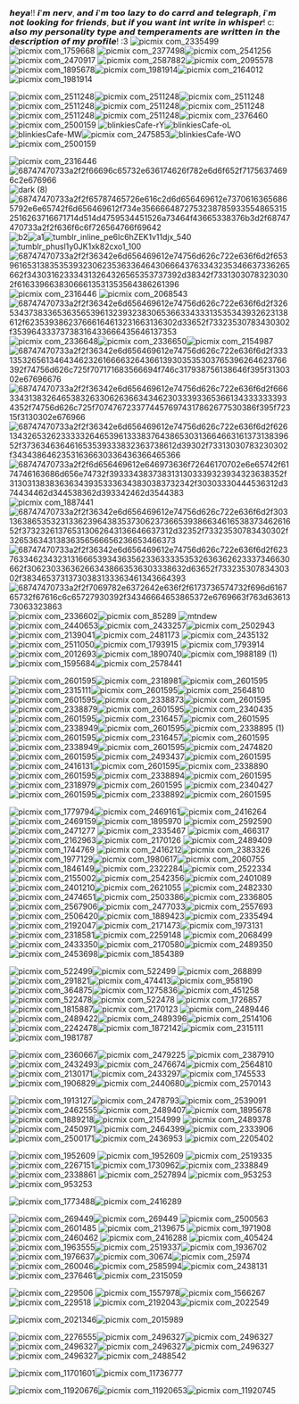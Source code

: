 𝙝𝙚𝙮𝙖!! 𝙞'𝙢 𝙣𝙚𝙧𝙫, 𝙖𝙣𝙙 𝙞'𝙢 𝙩𝙤𝙤 𝙡𝙖𝙯𝙮 𝙩𝙤 𝙙𝙤 𝙘𝙖𝙧𝙧𝙙 𝙖𝙣𝙙 𝙩𝙚𝙡𝙚𝙜𝙧𝙖𝙥𝙝, 𝙞'𝙢 𝙣𝙤𝙩 𝙡𝙤𝙤𝙠𝙞𝙣𝙜 𝙛𝙤𝙧 𝙛𝙧𝙞𝙚𝙣𝙙𝙨, 𝙗𝙪𝙩 𝙞𝙛 𝙮𝙤𝙪 𝙬𝙖𝙣𝙩 𝙞𝙣𝙩 𝙬𝙧𝙞𝙩𝙚 𝙞𝙣 𝙬𝙝𝙞𝙨𝙥𝙚𝙧! c: 𝙖𝙡𝙨𝙤 𝙢𝙮 𝙥𝙚𝙧𝙨𝙤𝙣𝙖𝙡𝙞𝙩𝙮 𝙩𝙮𝙥𝙚 𝙖𝙣𝙙 𝙩𝙚𝙢𝙥𝙚𝙧𝙖𝙢𝙚𝙣𝙩𝙨 𝙖𝙧𝙚 𝙬𝙧𝙞𝙩𝙩𝙚𝙣 𝙞𝙣 𝙩𝙝𝙚 𝙙𝙚𝙨𝙘𝙧𝙞𝙥𝙩𝙞𝙤𝙣 𝙤𝙛 𝙢𝙮 𝙥𝙧𝙤𝙛𝙞𝙡𝙚! :3
![picmix com_2335499](https://github.com/nervk4uai/nervk4uai/assets/166207296/1c714a68-f263-4940-9258-b305b4186b15)![picmix com_1759668](https://github.com/nervk4uai/nervk4uai/assets/166207296/182e767d-4657-4cb4-971d-8aca656ebf69) ![picmix com_2377498](https://github.com/nervk4uai/nervk4uai/assets/166207296/8b885410-6132-40c1-b6b6-790b36765684)![picmix com_2541256](https://github.com/nervk4uai/nervk4uai/assets/166207296/8d04dd06-9727-440c-b496-f7b31e312d5a) ![picmix com_2470917](https://github.com/nervk4uai/nervk4uai/assets/166207296/c027f706-666a-4327-b0d0-d626df4560f3) ![picmix com_2587882](https://github.com/nervk4uai/nervk4uai/assets/166207296/00dbb37f-03d8-4345-a906-f73c8e317c3f)![picmix com_2095578](https://github.com/nervk4uai/nervk4uai/assets/166207296/599fc30e-a378-4d18-9223-6a8393f360e4) ![picmix com_1895678](https://github.com/nervk4uai/nervk4uai/assets/166207296/39e8cc44-7e99-4dba-a1e8-adabe0a3b82e)![picmix com_1981914](https://github.com/nervk4uai/nervk4uai/assets/166207296/423854cb-1634-4ad2-9a6f-3fbbc824cf7b)![picmix com_2164012](https://github.com/nervk4uai/nervk4uai/assets/166207296/1408819c-a178-419a-b6b3-77e75bc2ec0e)![picmix com_1981914](https://github.com/nervk4uai/nervk4uai/assets/166207296/eb80f8e3-e138-4abf-ad06-6c64ee4ec45f)

  ![picmix com_2511248](https://github.com/nervk4uai/nervk4uai/assets/166207296/5e173891-7fbe-4307-9a42-228469a5c73c)![picmix com_2511248](https://github.com/nervk4uai/nervk4uai/assets/166207296/516964f0-3e94-44f3-bf40-1c5eddcb3d12)![picmix com_2511248](https://github.com/nervk4uai/nervk4uai/assets/166207296/70c95364-e888-4f02-8aa5-8dc5232849c5)![picmix com_2511248](https://github.com/nervk4uai/nervk4uai/assets/166207296/8507b8f5-1b8f-4510-9bea-969b71ae03ae)![picmix com_2511248](https://github.com/nervk4uai/nervk4uai/assets/166207296/150bd8bd-e9b2-490f-add4-14bbd25b6c4c)![picmix com_2511248](https://github.com/nervk4uai/nervk4uai/assets/166207296/eda3316e-2213-4eed-8ff3-663a075da6be)![picmix com_2511248](https://github.com/nervk4uai/nervk4uai/assets/166207296/d77a1018-1774-4da1-a601-ced0f9e98e0f)![picmix com_2511248](https://github.com/nervk4uai/nervk4uai/assets/166207296/484e6c01-9a35-4ac3-8249-8abbd519f74a)![picmix com_2376460](https://github.com/nervk4uai/nervk4uai/assets/166207296/1b4b1e4b-21a6-4ffc-8c24-a4781ab879f5)![picmix com_2500159](https://github.com/user-attachments/assets/88ef923b-e238-46df-a45d-0be6af3ff290)
![blinkiesCafe-rY](https://github.com/user-attachments/assets/69be158d-ef5e-4911-bc5a-7d89cbc20db0)![blinkiesCafe-oL](https://github.com/user-attachments/assets/479d7222-04bd-4282-920c-390a9d55a84a)![blinkiesCafe-MW](https://github.com/user-attachments/assets/afb38ec0-f5d8-43b8-b0fa-ff66fe41c155)![picmix com_2475853](https://github.com/nervk4uai/nervk4uai/assets/166207296/9daf630c-bba2-41f4-afa2-971780e1fe4f)![blinkiesCafe-WO](https://github.com/user-attachments/assets/8bc2f714-9b01-4e38-8e08-d59940abe873)![picmix com_2500159](https://github.com/user-attachments/assets/804cde36-69a7-4672-a845-86bef5934852)

![picmix com_2316446](https://github.com/user-attachments/assets/6d932851-2ba9-49c2-a4ee-eef42829f408)
![68747470733a2f2f66696c65732e636174626f782e6d6f652f71756374696c2e676966](https://github.com/user-attachments/assets/4e9f83fd-2854-425b-9f52-7463453a973d)
![dark (8)](https://github.com/user-attachments/assets/3e92418d-8591-4329-983a-df18dc7e9fff)![68747470733a2f2f65787465726e616c2d6d656469612e73706163656865792e6e65742f6d656469612f734e35666648727532387859335548653152516263716671714d514d4759534451526a73464f43665338376b3d2f68747470733a2f2f636f6c6f726564766f69642](https://github.com/user-attachments/assets/5f4a0b1d-f5ab-4fda-b238-34932ee41b02)![b2](https://github.com/user-attachments/assets/10f9271a-ef92-444f-b11c-e0849772d2f2)![a1](https://github.com/user-attachments/assets/14f569ff-a35d-4b67-98f2-d8c0fb5d6e77)![tumblr_inline_pe6lc6hZEK1v11djx_540](https://github.com/user-attachments/assets/f1b2916c-23e2-4ccd-ba89-7a03348a10a7)![tumblr_phusl1y0JK1xk82cxo1_100](https://github.com/user-attachments/assets/675cfdfc-9305-4bca-b8f4-253546b63258)![68747470733a2f2f36342e6d656469612e74756d626c722e636f6d2f65396165313835353932306235363364643066643763343235346637336265662f343031623334313264326565353737392d38342f73313030783230302f61633966383066613531353564386261396](https://github.com/user-attachments/assets/973da7bd-16d5-4382-9fbe-fb0e2bc818fe)![picmix com_2316446](https://github.com/user-attachments/assets/78188458-b47a-4e1e-b76e-252e5b554d90)
![picmix com_2068543](https://github.com/nervk4uai/nervk4uai/assets/166207296/b3db175e-9738-401b-95af-8603a91b4d62)![68747470733a2f2f36342e6d656469612e74756d626c722e636f6d2f32653437383365363565396132393238306536633433313535343932623138612f623539386237666164613231663136302d33652f73323530783430302f35396433373738316433666435646137353](https://github.com/nervk4uai/nervk4uai/assets/166207296/43456fd2-2b02-4648-a42c-8bdda6d0a050)![picmix com_2336648](https://github.com/nervk4uai/nervk4uai/assets/166207296/a43e2a3c-51a5-4512-a95d-6a35b35a0d88)![picmix com_2336650](https://github.com/nervk4uai/nervk4uai/assets/166207296/fbe68e69-8b67-4653-a856-7a7e15a8c301)![picmix com_2154987](https://github.com/nervk4uai/nervk4uai/assets/166207296/f8a4dc80-81ea-4dae-9189-f6be5ebf9a8f)![68747470733a2f2f36342e6d656469612e74756d626c722e636f6d2f33313532656134643462326166663264366139303535303765396264623766392f74756d626c725f707171683566694f746c317938756138646f395f3130302e67696676](https://github.com/nervk4uai/nervk4uai/assets/166207296/fb5fabe7-9d1b-4911-b51d-830183f54989)
![68747470733a2f2f36342e6d656469612e74756d626c722e636f6d2f66633431383264653832633062636634346230333933653661343333333934352f74756d626c725f70747672337744576974317862677530386f395f72315f3130302e676966](https://github.com/nervk4uai/nervk4uai/assets/166207296/9e110997-ded5-47df-afcf-43c9c7038014)
![68747470733a2f2f36342e6d656469612e74756d626c722e636f6d2f62613432653262333332646539613338376438653031366466316137313839652f373634636461653539333832363738612d39302f73313030783230302f34343864623531636630336436366465366](https://github.com/nervk4uai/nervk4uai/assets/166207296/83f65c52-b7f6-443a-bd18-14efea6f4a63)![68747470733a2f2f6d656469612e646973636f72646170702e6e65742f6174746163686d656e74732f3933343837383131303339323934323638352f313031383836363439353336343830383732342f30303330444536312d374434462d344538362d393342462d3544383](https://github.com/nervk4uai/nervk4uai/assets/166207296/44de4b27-b192-438a-b868-4ef41cbb6cc2)
![picmix com_1887441](https://github.com/nervk4uai/nervk4uai/assets/166207296/d260a035-9056-41da-a3ec-0d3d346274f9)![68747470733a2f2f36342e6d656469612e74756d626c722e636f6d2f30313638653532313362396438353730623736653938663461653837346261652f373232613765313062643136646637312d32352f73323530783430302f32653634313836356566656236653466373](https://github.com/nervk4uai/nervk4uai/assets/166207296/2ac469f6-fd24-4abb-8bb0-3d143d2048fc) ![68747470733a2f2f36342e6d656469612e74756d626c722e636f6d2f62376334623432313166653934363562336333353532636362623337346630662f306230336362663438663536303338632d63652f73323530783430302f38346537313730383133363461343664393](https://github.com/nervk4uai/nervk4uai/assets/166207296/be5256d6-757b-4583-ad1d-52a045892027)![68747470733a2f2f7069782e6372642e636f2f6173736574732f696d616765732f67616c6c65727930392f34346664653865372e6769663f763d6361373063323863](https://github.com/nervk4uai/nervk4uai/assets/166207296/1be05c08-02be-472d-be31-5aa04e92c51d)![picmix com_2336602](https://github.com/nervk4uai/nervk4uai/assets/166207296/e047bcf1-d710-43c2-8627-98656af95254)![picmix com_85289](https://github.com/nervk4uai/nervk4uai/assets/166207296/23860d21-005f-4ca5-9d8d-adf66e2eac09)
![mtndew](https://github.com/user-attachments/assets/56b7fe2e-486f-4ab8-89e5-eef932690b3f)
![picmix com_2440653](https://github.com/nervk4uai/nervk4uai/assets/166207296/63532479-1985-467e-ac9b-f73d5ee91443)![picmix com_2433257](https://github.com/nervk4uai/nervk4uai/assets/166207296/f9122865-58cb-425f-bcdb-509f05fe2a22)![picmix com_2502943](https://github.com/nervk4uai/nervk4uai/assets/166207296/9e9b249b-27f5-4bcb-8995-b040ef354f93)![picmix com_2139041](https://github.com/nervk4uai/nervk4uai/assets/166207296/fb885b46-81c0-40d6-87df-d16d1bdc76b0)![picmix com_2481173](https://github.com/nervk4uai/nervk4uai/assets/166207296/ebbe63da-aab7-46a1-b686-576a9a8da35c)
![picmix com_2435132](https://github.com/nervk4uai/nervk4uai/assets/166207296/784d9ec7-bb8b-4f5d-b5fa-73005bc18b2a)![picmix com_2511050](https://github.com/nervk4uai/nervk4uai/assets/166207296/f1724f1d-99f3-41f1-8f3c-08897e593846)![picmix com_1793915](https://github.com/nervk4uai/nervk4uai/assets/166207296/94a831eb-86ae-48f4-a34b-6ed93d8663ea)
![picmix com_1793914](https://github.com/nervk4uai/nervk4uai/assets/166207296/b4f822ad-f48d-4549-918d-a12c1716539a)![picmix com_2012693](https://github.com/nervk4uai/nervk4uai/assets/166207296/bce8bc7c-5126-457a-a66a-95411c8544d7)![picmix com_1890740](https://github.com/nervk4uai/nervk4uai/assets/166207296/86f50b33-b4d8-4286-bf5a-639feda2966e)![picmix com_1988189 (1)](https://github.com/nervk4uai/nervk4uai/assets/166207296/067b5375-ce30-4931-a103-061146731d24)![picmix com_1595684](https://github.com/nervk4uai/nervk4uai/assets/166207296/62ae0079-b632-4a71-bb22-96765bdac7b6)![picmix com_2578441](https://github.com/nervk4uai/nervk4uai/assets/166207296/09e20404-3cd0-4d11-9eb9-020bb035bf84)

![picmix com_2601595](https://github.com/nervk4uai/nervk4uai/assets/166207296/fd680e90-0351-4c0e-8b19-0030628df7ab)![picmix com_2318981](https://github.com/nervk4uai/nervk4uai/assets/166207296/559be356-c2d7-41fb-9384-3787a377cabb)![picmix com_2601595](https://github.com/nervk4uai/nervk4uai/assets/166207296/b6e54f52-67d7-46f4-a791-1ee4db429637)![picmix com_2315111](https://github.com/nervk4uai/nervk4uai/assets/166207296/bf587f80-4943-44bc-92e6-ec660868746e)![picmix com_2601595](https://github.com/nervk4uai/nervk4uai/assets/166207296/140e9220-67b0-4b51-aa95-b3c51844436a)![picmix com_2564810](https://github.com/nervk4uai/nervk4uai/assets/166207296/ce14d526-e74a-4ad5-aefb-e858617bc9a0)![picmix com_2601595](https://github.com/nervk4uai/nervk4uai/assets/166207296/1f94d048-71a2-4f78-beee-dfd379326a10)![picmix com_2338873](https://github.com/nervk4uai/nervk4uai/assets/166207296/aa70427b-a2bb-42bf-870f-c8f8df979002)![picmix com_2601595](https://github.com/nervk4uai/nervk4uai/assets/166207296/ce2f8c54-536b-4954-9fc0-3b9bff3f9284)![picmix com_2338879](https://github.com/nervk4uai/nervk4uai/assets/166207296/f532fa95-7296-4996-9a0d-8e911e467abb)![picmix com_2601595](https://github.com/nervk4uai/nervk4uai/assets/166207296/93d3b2e0-4131-4522-b95b-d7959868d07b)![picmix com_2340435](https://github.com/nervk4uai/nervk4uai/assets/166207296/b0b877e0-692d-4bda-8378-85852e01e359)![picmix com_2601595](https://github.com/nervk4uai/nervk4uai/assets/166207296/422e0cee-e22f-438c-a4e6-e4eb4c740e64)![picmix com_2316457](https://github.com/nervk4uai/nervk4uai/assets/166207296/5fc23b68-730d-4aec-a2b4-ccf5dd651af9)![picmix com_2601595](https://github.com/nervk4uai/nervk4uai/assets/166207296/77a6bbb4-48ab-4015-860c-bec49983ca42)![picmix com_2338949](https://github.com/nervk4uai/nervk4uai/assets/166207296/756e5a29-07f8-40c2-bbb6-7795af3c4bd6)![picmix com_2601595](https://github.com/nervk4uai/nervk4uai/assets/166207296/011dc7c7-33aa-4dd8-81dd-04acf8debec5)![picmix com_2338895 (1)](https://github.com/nervk4uai/nervk4uai/assets/166207296/f425b953-ffaa-4278-8487-fac60e59962a)![picmix com_2601595](https://github.com/nervk4uai/nervk4uai/assets/166207296/03271fc1-7781-41dd-b7bd-3c71a5e7e35e)![picmix com_2316457](https://github.com/nervk4uai/nervk4uai/assets/166207296/5fc23b68-730d-4aec-a2b4-ccf5dd651af9)![picmix com_2601595](https://github.com/nervk4uai/nervk4uai/assets/166207296/eaeb834a-bf2f-4a15-8dd1-3c0fcf21c98d)![picmix com_2338949](https://github.com/nervk4uai/nervk4uai/assets/166207296/756e5a29-07f8-40c2-bbb6-7795af3c4bd6)![picmix com_2601595](https://github.com/nervk4uai/nervk4uai/assets/166207296/f95acc45-9aff-40fb-b0f1-4436a2fdc87c)![picmix com_2474820](https://github.com/nervk4uai/nervk4uai/assets/166207296/6dd1dfb2-0f60-43e3-a07e-688ed9a8e2d2)![picmix com_2601595](https://github.com/nervk4uai/nervk4uai/assets/166207296/4d813fbe-47fd-41b7-9ef4-361459a20813)![picmix com_2493437](https://github.com/nervk4uai/nervk4uai/assets/166207296/84fd0c40-276f-49d4-9fa3-5d996e8b50ee)![picmix com_2601595](https://github.com/nervk4uai/nervk4uai/assets/166207296/216bdc5c-7c30-4e85-bdeb-f63b085070a1)![picmix com_2416131](https://github.com/nervk4uai/nervk4uai/assets/166207296/276f4930-7b40-4f87-b350-9e67be587021)![picmix com_2601595](https://github.com/nervk4uai/nervk4uai/assets/166207296/2cc83c39-9c36-4c15-859e-8370284d2938)![picmix com_2338890](https://github.com/nervk4uai/nervk4uai/assets/166207296/55f1b192-3238-4592-a9db-2174e1a90ba9)![picmix com_2601595](https://github.com/nervk4uai/nervk4uai/assets/166207296/ad98160a-ed5a-4918-bb21-3bb8bbe775b9)![picmix com_2338894](https://github.com/nervk4uai/nervk4uai/assets/166207296/47c87e3d-2860-4561-84bd-244359adab3e)![picmix com_2601595](https://github.com/nervk4uai/nervk4uai/assets/166207296/4b1430ba-bd07-4ae4-af37-192cba27abb0)![picmix com_2318979](https://github.com/nervk4uai/nervk4uai/assets/166207296/f0a0d28a-6387-436d-aca9-783bc6528c1a)![picmix com_2601595](https://github.com/nervk4uai/nervk4uai/assets/166207296/b8270ea8-9693-444b-b8d0-263a1dc33920)
![picmix com_2340427](https://github.com/nervk4uai/nervk4uai/assets/166207296/3ee82184-40fe-4a4e-9eb2-4aac5ed0c491)![picmix com_2601595](https://github.com/nervk4uai/nervk4uai/assets/166207296/1da2b5bf-a954-443e-93c4-595c575c5faa)![picmix com_2338892](https://github.com/nervk4uai/nervk4uai/assets/166207296/29fdf4b4-bf1f-490e-ba0f-f60dad351667)![picmix com_2601595](https://github.com/nervk4uai/nervk4uai/assets/166207296/e33612c8-7267-4ef5-a344-5cd265e7ab3a)

 ![picmix com_1779794](https://github.com/nervk4uai/nervk4uai/assets/166207296/d4892f4d-aeaf-41d0-85df-0938a1e10424)![picmix com_2469161](https://github.com/nervk4uai/nervk4uai/assets/166207296/47d709fc-9380-409c-a6b3-8ffb296deb50)![picmix com_2416264](https://github.com/nervk4uai/nervk4uai/assets/166207296/fa252fe1-6bf2-4fd2-b4a9-74d000c13369) ![picmix com_2469159](https://github.com/nervk4uai/nervk4uai/assets/166207296/fbef2e84-1868-4651-b9c6-aa8e19a68fa5)![picmix com_1895970](https://github.com/nervk4uai/nervk4uai/assets/166207296/ae6be397-503d-4af9-afc4-594abe306ace) ![picmix com_2592590](https://github.com/nervk4uai/nervk4uai/assets/166207296/b62e5f96-a498-4461-a2d0-65d4ca8ecc89) ![picmix com_2471277](https://github.com/nervk4uai/nervk4uai/assets/166207296/12f85c39-0c8c-49eb-ab88-278986997464) ![picmix com_2335467](https://github.com/nervk4uai/nervk4uai/assets/166207296/e450fce5-85e4-4fad-9e93-711514ec35f5) ![picmix com_466317](https://github.com/nervk4uai/nervk4uai/assets/166207296/7efdc30a-a803-4808-ad40-028fe5491b64)![picmix com_2162963](https://github.com/nervk4uai/nervk4uai/assets/166207296/b4670f10-50cf-4393-9af4-d9a8fc8af008)![picmix com_2170126](https://github.com/nervk4uai/nervk4uai/assets/166207296/4fbe924f-daea-45fc-8337-a10729163c7d) ![picmix com_2489409](https://github.com/nervk4uai/nervk4uai/assets/166207296/413b820c-e735-48dd-bc84-6fd6f976abb9) ![picmix com_1744769](https://github.com/nervk4uai/nervk4uai/assets/166207296/8069ac4d-f5a4-4fe3-b3d6-76be6ace3bcb)
![picmix com_2416212](https://github.com/nervk4uai/nervk4uai/assets/166207296/97c13c06-2410-43b8-82a9-cbdc4b445f81)![picmix com_2383326](https://github.com/nervk4uai/nervk4uai/assets/166207296/8ecc02fe-02ae-4d1e-8cdc-1c7fd71bdf6b)![picmix com_1977129](https://github.com/nervk4uai/nervk4uai/assets/166207296/0c0b8b72-613f-483e-b3b7-6a03f44d16ed)![picmix com_1980617](https://github.com/nervk4uai/nervk4uai/assets/166207296/5a280eb2-aa9d-49cc-8237-ab7fbe306872)![picmix com_2060755](https://github.com/nervk4uai/nervk4uai/assets/166207296/bc0c2121-43ea-4580-a4eb-75103c11260f)![picmix com_1846149](https://github.com/nervk4uai/nervk4uai/assets/166207296/68f6caf2-5e8e-4246-9ef7-9ade96168f04)![picmix com_2322284](https://github.com/nervk4uai/nervk4uai/assets/166207296/95680820-da10-4fd0-b6fd-26c3e335044e)![picmix com_2522334](https://github.com/nervk4uai/nervk4uai/assets/166207296/ecde7026-65ff-4669-a55d-56f8ed167624)![picmix com_2155002](https://github.com/nervk4uai/nervk4uai/assets/166207296/8fb0dcc1-46d9-4974-aabf-3cfee0972259)![picmix com_2542356](https://github.com/nervk4uai/nervk4uai/assets/166207296/c3c6f964-34c2-413e-b864-a162658c4dd8)![picmix com_2401089](https://github.com/nervk4uai/nervk4uai/assets/166207296/81de6316-33bd-47b7-95c0-c28e423d4012)![picmix com_2401210](https://github.com/nervk4uai/nervk4uai/assets/166207296/2889c0e5-4578-4a72-be44-b0a7748f184c)![picmix com_2621055](https://github.com/nervk4uai/nervk4uai/assets/166207296/725a80f5-36b6-4e43-9802-58787598f0ba)
![picmix com_2482330](https://github.com/nervk4uai/nervk4uai/assets/166207296/47a93c8b-b6bf-4e30-a2a5-fd3a4390979a)![picmix com_2474651](https://github.com/nervk4uai/nervk4uai/assets/166207296/330bf5a7-5392-4f9b-9087-ca0f4fae0ec6)![picmix com_2503386](https://github.com/nervk4uai/nervk4uai/assets/166207296/363dd7ea-acf7-4888-89ed-272f0a301690)![picmix com_2336805](https://github.com/nervk4uai/nervk4uai/assets/166207296/126071b3-6b88-4650-80f0-f48c900adbf0)![picmix com_2567906](https://github.com/nervk4uai/nervk4uai/assets/166207296/5c31e93a-c247-428c-a581-591dc647d147)![picmix com_2477033](https://github.com/nervk4uai/nervk4uai/assets/166207296/660b7d33-53fe-4aaf-988f-3313b88cbd15)![picmix com_2557693](https://github.com/nervk4uai/nervk4uai/assets/166207296/e889d4f4-3a56-44af-8cab-ef207fa01080)![picmix com_2506420](https://github.com/nervk4uai/nervk4uai/assets/166207296/bdef82e0-e6ed-4ec3-86fd-48a10ad8756a)![picmix com_1889423](https://github.com/nervk4uai/nervk4uai/assets/166207296/a051c51c-01fe-4b5c-933d-ff92a50dd676)![picmix com_2335494](https://github.com/nervk4uai/nervk4uai/assets/166207296/9c9e4298-9a84-4d77-856d-314bfd208146)![picmix com_2192047](https://github.com/nervk4uai/nervk4uai/assets/166207296/8b684ec3-4314-44cb-bf99-a88812d18bfb)![picmix com_2171473](https://github.com/nervk4uai/nervk4uai/assets/166207296/7b476bd9-f841-4bfa-b505-75bad27f0706)![picmix com_1973131](https://github.com/nervk4uai/nervk4uai/assets/166207296/866b700e-58d3-4205-918a-bb9810f83ffc)![picmix com_2318581](https://github.com/nervk4uai/nervk4uai/assets/166207296/ce19988f-bb38-4f45-a694-68d2287e0c75)![picmix com_2259148](https://github.com/nervk4uai/nervk4uai/assets/166207296/e089f4d8-fac6-4a67-9b21-a1a935d7a784)
![picmix com_2068499](https://github.com/nervk4uai/nervk4uai/assets/166207296/3fea5d02-9743-47ed-a508-2ecc16815d9e)![picmix com_2433350](https://github.com/nervk4uai/nervk4uai/assets/166207296/5f107089-bdb6-4485-a37c-e2804f6b212d)![picmix com_2170580](https://github.com/nervk4uai/nervk4uai/assets/166207296/6bf68030-c4da-4495-a9d1-0435b0e8fc27)![picmix com_2489350](https://github.com/nervk4uai/nervk4uai/assets/166207296/c24ca8d7-68f2-4f3f-b68f-924d43282407)![picmix com_2453698](https://github.com/nervk4uai/nervk4uai/assets/166207296/38d7d97d-fa69-41ac-917e-0a79727cab46)![picmix com_1854389](https://github.com/nervk4uai/nervk4uai/assets/166207296/476a14f5-f660-4219-bd8d-7f7e81febe94)

![picmix com_522499](https://github.com/nervk4uai/nervk4uai/assets/166207296/ce7b3b2d-aba3-4796-bc04-68e974d1c5d4)![picmix com_522499](https://github.com/nervk4uai/nervk4uai/assets/166207296/86fc1d1a-6c10-43e4-8ed6-88cb79441b8e)
![picmix com_268899](https://github.com/nervk4uai/nervk4uai/assets/166207296/4f12d280-b56e-4c81-ac06-970012ea9338)![picmix com_291821](https://github.com/nervk4uai/nervk4uai/assets/166207296/a899ef40-a052-446b-8f18-1ce1edaae643)![picmix com_474413](https://github.com/nervk4uai/nervk4uai/assets/166207296/0b2373d4-495b-4696-aefb-5519836cbc44)![picmix com_958190](https://github.com/nervk4uai/nervk4uai/assets/166207296/f1b842dc-ec1e-43cc-98ee-7abcca9cfbfe)![picmix com_364875](https://github.com/nervk4uai/nervk4uai/assets/166207296/1d8f38e5-7512-4f91-b638-7a6495b6bb04)![picmix com_1275836](https://github.com/nervk4uai/nervk4uai/assets/166207296/901b10df-c7a8-4108-b967-f69bab65a5db)![picmix com_451258](https://github.com/nervk4uai/nervk4uai/assets/166207296/7749081e-7aa9-4c20-95b2-dc9b9b1ce6e4)
![picmix com_522478](https://github.com/nervk4uai/nervk4uai/assets/166207296/23c9ed8e-bb6e-48b4-b0be-3bc614c9915a)![picmix com_522478](https://github.com/nervk4uai/nervk4uai/assets/166207296/1e645275-444e-4a19-81b4-cf90724d9d66)
![picmix com_1726857](https://github.com/nervk4uai/nervk4uai/assets/166207296/791fbafb-a1ac-49f4-a076-51bab39f6727)![picmix com_1815887](https://github.com/nervk4uai/nervk4uai/assets/166207296/b1818c04-1f89-4274-967e-00e1bb4e2147)![picmix com_2170123](https://github.com/nervk4uai/nervk4uai/assets/166207296/6e35a20f-0ee1-46ae-8d00-330e7030b651) ![picmix com_2489446](https://github.com/nervk4uai/nervk4uai/assets/166207296/91e01d08-f46c-403d-ae7f-9cea6db05815)![picmix com_2489422](https://github.com/nervk4uai/nervk4uai/assets/166207296/97785e51-5435-46e1-b38b-98a7b376df0a)![picmix com_2489396](https://github.com/nervk4uai/nervk4uai/assets/166207296/d962d741-1b1f-4b5e-8eef-a4b84f52ae1a)![picmix com_2514106](https://github.com/nervk4uai/nervk4uai/assets/166207296/90236222-952c-4e1a-9d4b-b5ff3bfa3411)
![picmix com_2242478](https://github.com/nervk4uai/nervk4uai/assets/166207296/206de483-02b2-43be-9433-372949b63525)![picmix com_1872142](https://github.com/nervk4uai/nervk4uai/assets/166207296/ccedac5b-6fef-4f28-89bf-ff75ef58a6ae)![picmix com_2315111](https://github.com/nervk4uai/nervk4uai/assets/166207296/70ed78eb-bb5f-4354-9888-7a6848122a82)![picmix com_1981787](https://github.com/nervk4uai/nervk4uai/assets/166207296/de04d5e0-e68d-4d03-8120-9d5ac66bc5ad)

![picmix com_2360667](https://github.com/nervk4uai/nervk4uai/assets/166207296/4899a1ae-c59a-4bf0-b845-ca7955e22552)![picmix com_2479225](https://github.com/nervk4uai/nervk4uai/assets/166207296/0ae4aad9-9275-45a0-aa82-03b58062c6a6) ![picmix com_2387910](https://github.com/nervk4uai/nervk4uai/assets/166207296/b931f11c-6803-422f-8dfa-aa3a7e3a78a6)![picmix com_2432493](https://github.com/nervk4uai/nervk4uai/assets/166207296/e0c18b33-117c-4fd2-a14e-d48e0d07de32)![picmix com_2476674](https://github.com/nervk4uai/nervk4uai/assets/166207296/7fb03f0a-af03-4711-9e27-cc8ed199e005)![picmix com_2564810](https://github.com/nervk4uai/nervk4uai/assets/166207296/4a29e5ca-ef52-4929-92cc-c8f05d2fdb8a)![picmix com_2130171](https://github.com/nervk4uai/nervk4uai/assets/166207296/e2fc07d7-e8b1-4ab3-b3bb-4f6e78bbf40f)![picmix com_2433297](https://github.com/nervk4uai/nervk4uai/assets/166207296/1c73ecce-ba49-48c1-a873-35a24324cdc7)![picmix com_1745533](https://github.com/nervk4uai/nervk4uai/assets/166207296/d5746e6f-50ac-4b7a-860c-b6d782d2e3bf)![picmix com_1906829](https://github.com/nervk4uai/nervk4uai/assets/166207296/da5f901c-32d5-4a82-8f32-35aea736ae07)![picmix com_2440680](https://github.com/nervk4uai/nervk4uai/assets/166207296/ef44aad5-2876-453b-b6d7-c172c9ea40d9)![picmix com_2570143](https://github.com/nervk4uai/nervk4uai/assets/166207296/8d6cde52-4e73-4bf4-8716-070e83420b4d)

![picmix com_1913127](https://github.com/nervk4uai/nervk4uai/assets/166207296/0653d906-5351-419b-88aa-4c010af626b7)![picmix com_2478793](https://github.com/nervk4uai/nervk4uai/assets/166207296/c833b7d1-8b18-422f-9e64-583de373757a)![picmix com_2539091](https://github.com/nervk4uai/nervk4uai/assets/166207296/c4f0e1bf-9dae-4922-9f1f-e8f83a388308)![picmix com_2462555](https://github.com/nervk4uai/nervk4uai/assets/166207296/43e5b219-c884-470f-a645-5f016da22a1a)![picmix com_2489407](https://github.com/nervk4uai/nervk4uai/assets/166207296/fb75fa9f-d98c-453b-808f-cfc4dee0231d)![picmix com_1895678](https://github.com/nervk4uai/nervk4uai/assets/166207296/9d389d07-2449-449b-bf43-2f22f6b1da72)![picmix com_1889218](https://github.com/nervk4uai/nervk4uai/assets/166207296/74e3ebf1-4ee5-428e-b398-5b810cfc6379)![picmix com_2154999](https://github.com/nervk4uai/nervk4uai/assets/166207296/34ff9235-79d8-4f3c-b3ab-1afc1f31b8b0)
![picmix com_2489378](https://github.com/nervk4uai/nervk4uai/assets/166207296/848e49ba-7388-4954-b147-b75f93273e49)![picmix com_2450971](https://github.com/nervk4uai/nervk4uai/assets/166207296/991dd75e-0b0c-4d94-888d-85f9ee3c8b45)![picmix com_2464399](https://github.com/nervk4uai/nervk4uai/assets/166207296/dc110bdc-507a-49e2-856f-84c5d355f23c)![picmix com_2333906](https://github.com/nervk4uai/nervk4uai/assets/166207296/94f82108-8e86-479d-8602-15c4e6effa22)![picmix com_2500171](https://github.com/nervk4uai/nervk4uai/assets/166207296/862b0bae-e1de-4017-b824-850720949c55)![picmix com_2436953](https://github.com/nervk4uai/nervk4uai/assets/166207296/0249bc7f-a72a-4943-8c0d-b750978c7fc9) ![picmix com_2205402](https://github.com/nervk4uai/nervk4uai/assets/166207296/89ba5e83-2b6b-450a-b65f-3134d01452f6)


![picmix com_1952609](https://github.com/nervk4uai/nervk4uai/assets/166207296/c5e650e5-d21b-46e3-9273-defcf51f2766)   ![picmix com_1952609](https://github.com/nervk4uai/nervk4uai/assets/166207296/f00fa57c-f6aa-4ea1-89c9-3de5ebef8763)
 ![picmix com_2519335](https://github.com/nervk4uai/nervk4uai/assets/166207296/ab1f2f6f-1e05-4313-9675-201b4dffde63)
![picmix com_2267151](https://github.com/nervk4uai/nervk4uai/assets/166207296/ffb40bb6-7845-4742-902e-f1a468c4d365)![picmix com_1730962](https://github.com/nervk4uai/nervk4uai/assets/166207296/f75d5981-5df1-43ab-99dd-75494c18a3ae)![picmix com_2338849](https://github.com/nervk4uai/nervk4uai/assets/166207296/d11d470d-aa68-4341-aa37-960e85bcca77)
![picmix com_2338861](https://github.com/nervk4uai/nervk4uai/assets/166207296/351300bd-8747-4ac4-b73d-d241decce08e)
![picmix com_2527894](https://github.com/nervk4uai/nervk4uai/assets/166207296/9e6e1b64-920a-4834-b4b0-c65c831eb4bf) 
![picmix com_953253](https://github.com/nervk4uai/nervk4uai/assets/166207296/1ed700f7-3737-4530-bb78-eaf65d846109)![picmix com_953253](https://github.com/nervk4uai/nervk4uai/assets/166207296/27d729e4-475c-4709-9e90-5819a41e77a2)

![picmix com_1773488](https://github.com/nervk4uai/nervk4uai/assets/166207296/4fbddebc-94bf-42ed-9485-f117a62155a7)![picmix com_2416289](https://github.com/nervk4uai/nervk4uai/assets/166207296/0934be4f-15fa-4f89-b823-fb0026335e80) 

![picmix com_269449](https://github.com/nervk4uai/nervk4uai/assets/166207296/b0c8d1b1-294e-43b4-8588-15aeacdcbfdc)![picmix com_269449](https://github.com/nervk4uai/nervk4uai/assets/166207296/b9452eaf-47fa-4bc7-bac5-e5439ffb5c7a)
![picmix com_2500563](https://github.com/nervk4uai/nervk4uai/assets/166207296/addbd3b1-2dfe-43fc-9ac5-90699f255fc2)![picmix com_2601485](https://github.com/nervk4uai/nervk4uai/assets/166207296/be3f82d4-ec38-4005-95b8-61971c860740)
![picmix com_2139675](https://github.com/nervk4uai/nervk4uai/assets/166207296/ea9c2df2-3b9b-4558-8c21-2e8e28b2fa0d)
![picmix com_1971908](https://github.com/nervk4uai/nervk4uai/assets/166207296/4951ebaf-a5ec-45d8-9ab2-61804b0834c7)
 ![picmix com_2460462](https://github.com/nervk4uai/nervk4uai/assets/166207296/0cb0b4dd-73cf-4a37-b61e-dd05ee8b8426) ![picmix com_2416288](https://github.com/nervk4uai/nervk4uai/assets/166207296/c7b13a51-c93e-46fb-aa8a-d4214d54927a) ![picmix com_405424](https://github.com/nervk4uai/nervk4uai/assets/166207296/781a41e4-cdb9-4c66-a8a7-1f3e7704d11b)![picmix com_1963555](https://github.com/nervk4uai/nervk4uai/assets/166207296/e47a1b5b-dc46-4eff-bdd3-e51f95051686)![picmix com_2519337](https://github.com/nervk4uai/nervk4uai/assets/166207296/01cc0ef7-cca8-4f24-9c92-48b68024e2ef)![picmix com_1936702](https://github.com/nervk4uai/nervk4uai/assets/166207296/3ccd1dda-302e-42af-b42d-47a0efe03872)
![picmix com_1976637](https://github.com/nervk4uai/nervk4uai/assets/166207296/cf975a5b-514e-40a1-bb56-658ec9a5920d)![picmix com_30674](https://github.com/nervk4uai/nervk4uai/assets/166207296/fb7ebbe2-1115-435c-ab33-886889ad6de9)![picmix com_25974](https://github.com/nervk4uai/nervk4uai/assets/166207296/5d07d816-dc86-4ddf-92fb-f6ed515bb635)
![picmix com_260046](https://github.com/nervk4uai/nervk4uai/assets/166207296/5f33e61b-f03b-497d-af07-fcdb94f594b2)![picmix com_2585994](https://github.com/nervk4uai/nervk4uai/assets/166207296/bacd058e-a586-496e-a712-2d03258603d6)![picmix com_2438131](https://github.com/nervk4uai/nervk4uai/assets/166207296/2b46a64f-9145-4903-aceb-d29b2cf1351f)![picmix com_2376461](https://github.com/nervk4uai/nervk4uai/assets/166207296/396bbb6b-4aa1-4b5c-8553-f88881b1cdf9)![picmix com_2315059](https://github.com/nervk4uai/nervk4uai/assets/166207296/8ffd023a-34df-4f25-9333-f13f2248a92f)







![picmix com_229506](https://github.com/nervk4uai/nervk4uai/assets/166207296/d29f266b-2274-4b29-846d-f30cafa72320) ![picmix com_1557978](https://github.com/nervk4uai/nervk4uai/assets/166207296/dff18fb9-ed56-450d-afeb-c13a0e505bec)![picmix com_1566267](https://github.com/nervk4uai/nervk4uai/assets/166207296/6d97b7ef-03d5-4f7f-ac40-98245a885e2b)![picmix com_229518](https://github.com/nervk4uai/nervk4uai/assets/166207296/ab22dc28-05e2-496e-a648-0e7f3915470f)
![picmix com_2192043](https://github.com/nervk4uai/nervk4uai/assets/166207296/15763a8c-48da-431e-a07e-77a7466fa09a)![picmix com_2022549](https://github.com/nervk4uai/nervk4uai/assets/166207296/0fac18d6-dc45-41fe-904b-2482cfd1f538)

![picmix com_2021346](https://github.com/nervk4uai/nervk4uai/assets/166207296/a0a66f64-bff4-4c66-9ce0-ebe1e210ed1d)![picmix com_2015989](https://github.com/nervk4uai/nervk4uai/assets/166207296/85e3458d-9b89-4d81-bbc4-96170e69cfcb)

![picmix com_2276555](https://github.com/nervk4uai/nervk4uai/assets/166207296/4e2f276c-ebb7-4ee0-aaed-66725e68ce7e)![picmix com_2496327](https://github.com/nervk4uai/nervk4uai/assets/166207296/f0a081fa-7346-4100-82a5-3260130f47f0)![picmix com_2496327](https://github.com/nervk4uai/nervk4uai/assets/166207296/95c4beee-d906-4ac7-b7a4-274a98388afa)![picmix com_2496327](https://github.com/nervk4uai/nervk4uai/assets/166207296/c4224c72-9dbc-429f-8adc-06a817c0cde0)![picmix com_2496327](https://github.com/nervk4uai/nervk4uai/assets/166207296/9086b2b3-497b-4a21-a481-6b3996a1e9d1)![picmix com_2496327](https://github.com/nervk4uai/nervk4uai/assets/166207296/374349ae-42c3-4281-a464-f5240198452b)![picmix com_2496327](https://github.com/nervk4uai/nervk4uai/assets/166207296/d31e3e54-08d8-48e8-8d01-05b9ab12bc67)![picmix com_2488542](https://github.com/nervk4uai/nervk4uai/assets/166207296/c41d6dca-3b95-4020-8be5-aea6ec3d4a22)



![picmix com_11701601](https://github.com/nervk4uai/nervk4uai/assets/166207296/75bffaf5-a82b-40b0-97fa-8789036fd6b2)![picmix com_11736777](https://github.com/nervk4uai/nervk4uai/assets/166207296/235f7eb1-eb4a-4ab3-a8ee-17db8e4117b4)










![picmix com_11920676](https://github.com/user-attachments/assets/57c71100-dfd4-4579-b2e0-638fd98e192e)![picmix com_11920653](https://github.com/user-attachments/assets/d0042ee8-dd8c-49e4-98e0-c32323a7ce42)![picmix com_11920745](https://github.com/user-attachments/assets/871f6cda-c45a-4693-947c-6b47fb251c7c)








































